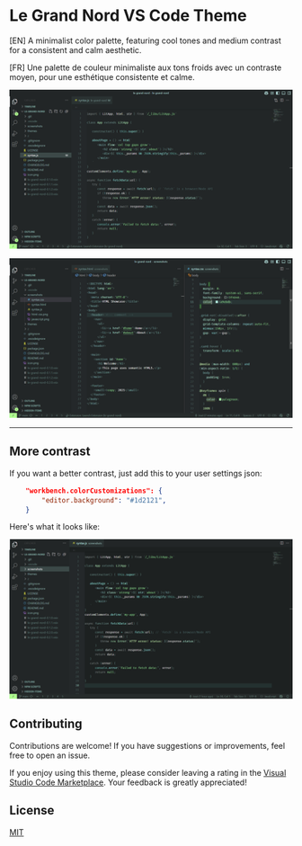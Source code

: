 # Le Grand Nord VS Code Theme

[EN] A minimalist color palette, featuring cool tones and medium contrast for a consistent and calm aesthetic.

[FR] Une palette de couleur minimaliste aux tons froids avec un contraste moyen, pour une esthétique consistente et calme.

![Le Grand Nord Theme - JAVASCRIPT](screenshots/javascript.png)

![Le Grand Nord Theme - HTML / CSS](screenshots/html-css.png)

---

## More contrast

If you want a better contrast, just add this to your user settings json:

```json
	"workbench.colorCustomizations": {
		"editor.background": "#1d2121",
	}
```

Here's what it looks like:

![Le Grand Nord Theme - JAVASCRIPT (Deep BG)](screenshots/javascript-deep-bg.png)


## 

## Contributing

Contributions are welcome! If you have suggestions or improvements, feel free to open an issue.

If you enjoy using this theme, please consider leaving a rating in the [Visual Studio Code Marketplace](https://marketplace.visualstudio.com/items?itemName=ncodefun.le-grand-nord). Your feedback is greatly appreciated!

## License

[MIT](LICENSE)
